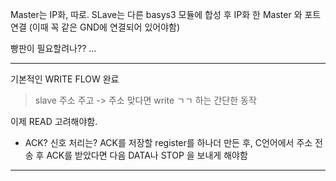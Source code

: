Master는 IP화, 따로.
SLave는 다른 basys3 모듈에 합성 후 IP화 한 Master 와 포트 연결 (이때 꼭 같은 GND에 연결되어 있어야함)

빵판이 필요할려나?? ...


___
기본적인 WRITE FLOW 완료
> slave 주소 주고 -> 주소 맞다면 write ㄱㄱ 하는 간단한 동작

이제 READ 고려해야함.
+ ACK? 신호 처리는?
ACK를 저장할 register를 하나더 만든 후, C언어에서 주소 전송 후 ACK를 받았다면 다음 DATA나 STOP 을 보내게 해야함

---


